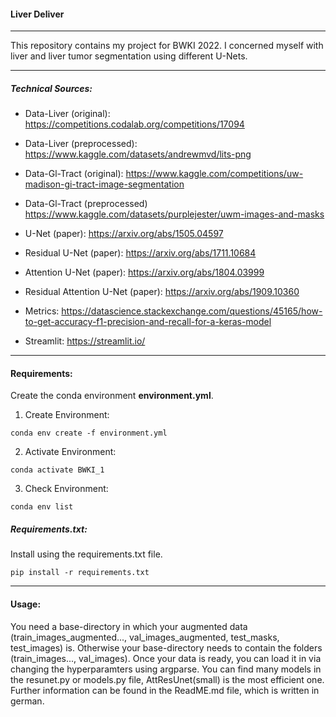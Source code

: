 #### Liver Deliver
---
This repository contains my project for BWKI 2022. I concerned myself with liver and liver tumor segmentation using different U-Nets.

---
##### Technical Sources:

- Data-Liver (original):
https://competitions.codalab.org/competitions/17094

- Data-Liver (preprocessed):
https://www.kaggle.com/datasets/andrewmvd/lits-png 

- Data-Gl-Tract (original):
https://www.kaggle.com/competitions/uw-madison-gi-tract-image-segmentation

- Data-Gl-Tract (preprocessed)
https://www.kaggle.com/datasets/purplejester/uwm-images-and-masks

- U-Net (paper):
https://arxiv.org/abs/1505.04597

- Residual U-Net (paper):
https://arxiv.org/abs/1711.10684

- Attention U-Net (paper):
https://arxiv.org/abs/1804.03999

- Residual Attention U-Net (paper):
https://arxiv.org/abs/1909.10360

- Metrics:
https://datascience.stackexchange.com/questions/45165/how-to-get-accuracy-f1-precision-and-recall-for-a-keras-model

- Streamlit:
https://streamlit.io/
---
#### Requirements:
Create the conda environment **environment.yml**.

1. Create Environment:
```
conda env create -f environment.yml
```
2. Activate Environment:

```
conda activate BWKI_1
```

3. Check Environment:
```
conda env list
```

##### Requirements.txt:

Install using the requirements.txt file.

```
pip install -r requirements.txt
```
---
#### Usage:

You need a base-directory in which your augmented data (train_images_augmented..., val_images_augmented, test_masks, test_images) is. Otherwise your base-directory needs to contain the folders (train_images..., val_images). Once your data is ready, you can load it in via changing the hyperparamters using argparse. You can find many models in the resunet.py or models.py file, AttResUnet(small) is the most efficient one. 
Further information can be found in the ReadME.md file, which is written in german.

